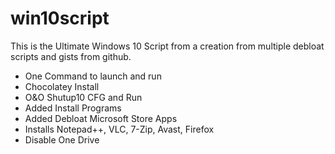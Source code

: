 # win10script
This is the Ultimate Windows 10 Script from a creation from multiple debloat scripts and gists from github.

- One Command to launch and run
- Chocolatey Install
- O&O Shutup10 CFG and Run
- Added Install Programs
- Added Debloat Microsoft Store Apps
- Installs Notepad++, VLC, 7-Zip, Avast, Firefox
- Disable One Drive